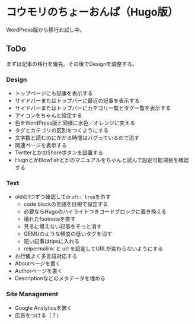 # コウモリのちょーおんぱ（Hugo版）

WordPress版から移行お試し中。

## ToDo

まずは記事の移行を優先。その後でDesignを調整する。

### Design

- トップページにも記事を表示する
- サイドバーまたはトップバーに最近の記事を表示する
- サイドバーまたはトップバーにカテゴリ一覧とタグ一覧を表示する
- アイコンをちゃんと設定する
- 色をWordPress版と同様に水色／オレンジに変える
- タグとカテゴリの区別をつくようにする
- 文字数と読むのにかかる時間はバグっているので消す
- 関連ページを表示する
- TwitterとかのShareボタンを設置する
- HugoとかBlowfishとかのマニュアルをちゃんと読んで設定可能項目を確認する

### Text

- oldの1つずつ確認して`draft: true`を外す
  - code blockの言語を目視で設定する
  - 必要ならHugoのハイライトつきコードブロックに置き換える
  - 壊れたfootnoteを直す
  - 見るに堪えない記事をそっと消す
  - QEMUのような頻度の低いタグを消す
  - 短い記事はtipsに入れる
  - relpermalink と url を設定してURLが変わらないようにする
- お行儀よく多言語対応する
- Aboutページを書く
- Authorページを書く
- Descriptionなどのメタデータを埋める

### Site Management

- Google Analyticsを置く
- 広告をつける（？）
